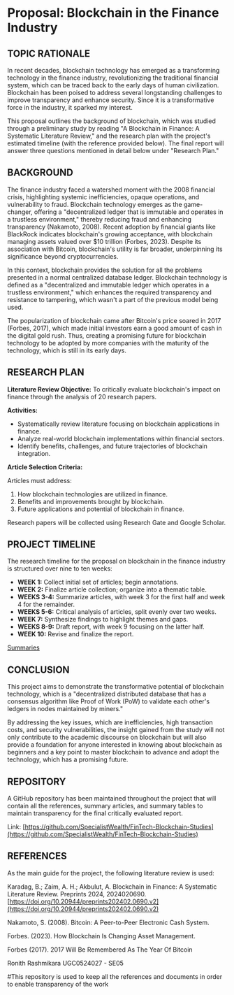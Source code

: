 # Proposal: Blockchain in the Finance Industry

## TOPIC RATIONALE

In recent decades, blockchain technology has emerged as a transforming technology in the finance industry, revolutionizing the traditional financial system, which can be traced back to the early days of human civilization. Blockchain has been poised to address several longstanding challenges to improve transparency and enhance security. Since it is a transformative force in the industry, it sparked my interest. 

This proposal outlines the background of blockchain, which was studied through a preliminary study by reading "A Blockchain in Finance: A Systematic Literature Review," and the research plan with the project's estimated timeline (with the reference provided below). The final report will answer three questions mentioned in detail below under "Research Plan."

## BACKGROUND

The finance industry faced a watershed moment with the 2008 financial crisis, highlighting systemic inefficiencies, opaque operations, and vulnerability to fraud. Blockchain technology emerges as the game-changer, offering a "decentralized ledger that is immutable and operates in a trustless environment," thereby reducing fraud and enhancing transparency (Nakamoto, 2008). Recent adoption by financial giants like BlackRock indicates blockchain's growing acceptance, with blockchain managing assets valued over $10 trillion (Forbes, 2023). Despite its association with Bitcoin, blockchain's utility is far broader, underpinning its significance beyond cryptocurrencies.

In this context, blockchain provides the solution for all the problems presented in a normal centralized database ledger. Blockchain technology is defined as a "decentralized and immutable ledger which operates in a trustless environment," which enhances the required transparency and resistance to tampering, which wasn't a part of the previous model being used.

The popularization of blockchain came after Bitcoin's price soared in 2017 (Forbes, 2017), which made initial investors earn a good amount of cash in the digital gold rush. Thus, creating a promising future for blockchain technology to be adopted by more companies with the maturity of the technology, which is still in its early days.

## RESEARCH PLAN

**Literature Review Objective:** To critically evaluate blockchain's impact on finance through the analysis of 20 research papers.

**Activities:**

*   Systematically review literature focusing on blockchain applications in finance.
*   Analyze real-world blockchain implementations within financial sectors.
*   Identify benefits, challenges, and future trajectories of blockchain integration.

**Article Selection Criteria:**

Articles must address:

1. How blockchain technologies are utilized in finance.
2. Benefits and improvements brought by blockchain.
3. Future applications and potential of blockchain in finance.

Research papers will be collected using Research Gate and Google Scholar.

## PROJECT TIMELINE

The research timeline for the proposal on blockchain in the finance industry is structured over nine to ten weeks:

*   **WEEK 1:** Collect initial set of articles; begin annotations.
*   **WEEK 2:** Finalize article collection; organize into a thematic table.
*   **WEEKS 3-4:** Summarize articles, with week 3 for the first half and week 4 for the remainder.
*   **WEEKS 5-6:** Critical analysis of articles, split evenly over two weeks.
*   **WEEK 7:** Synthesize findings to highlight themes and gaps.
*   **WEEKS 8-9:** Draft report, with week 9 focusing on the latter half.
*   **WEEK 10:** Revise and finalize the report.

  <a href = "SpecialistWealth/FinTech-Blockchain-Studies/20-Articles-Summaries.html">Summaries </a>

## CONCLUSION

This project aims to demonstrate the transformative potential of blockchain technology, which is a "decentralized distributed database that has a consensus algorithm like Proof of Work (PoW) to validate each other's ledgers in nodes maintained by miners."

By addressing the key issues, which are inefficiencies, high transaction costs, and security vulnerabilities, the insight gained from the study will not only contribute to the academic discourse on blockchain but will also provide a foundation for anyone interested in knowing about blockchain as beginners and a key point to master blockchain to advance and adopt the technology, which has a promising future.

## REPOSITORY

A GitHub repository has been maintained throughout the project that will contain all the references, summary articles, and summary tables to maintain transparency for the final critically evaluated report.

Link: [https://github.com/SpecialistWealth/FinTech-Blockchain-Studies](https://github.com/SpecialistWealth/FinTech-Blockchain-Studies)

## REFERENCES

As the main guide for the project, the following literature review is used:

Karadag, B.; Zaim, A. H.; Akbulut, A. Blockchain in Finance: A Systematic Literature Review. Preprints 2024, 2024020690. [https://doi.org/10.20944/preprints202402.0690.v2](https://doi.org/10.20944/preprints202402.0690.v2)

Nakamoto, S. (2008). Bitcoin: A Peer-to-Peer Electronic Cash System.

Forbes. (2023). How Blockchain Is Changing Asset Management.

Forbes (2017). 2017 Will Be Remembered As The Year Of Bitcoin

Ronith Rashmikara UGC0524027 - SE05 


#This repository is used to keep all the references and documents in order to enable transparency of the work 
